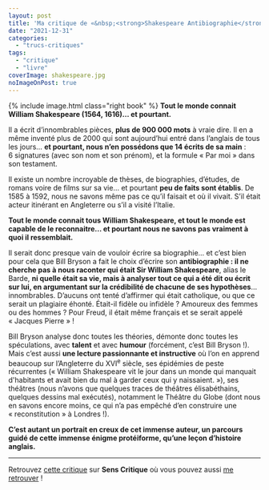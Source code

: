 ```yaml
---
layout: post
title: 'Ma critique de «&nbsp;<strong>Shakespeare Antibiographie</strong>&nbsp;» de <em>Bill Bryson</em>'
date: "2021-12-31"
categories: 
  - "trucs-critiques"
tags: 
  - "critique"
  - "livre"
coverImage: shakespeare.jpg
noImageOnPost: true
---
```


{% include image.html class="right book" %}
**Tout le monde connait William Shakespeare (1564, 1616)… et pourtant.**

Il a écrit d’innombrables pièces, **plus de 900&nbsp;000&nbsp;mots** à vraie dire. Il en a même inventé plus de 2000 qui sont aujourd’hui entré dans l’anglais de tous les jours… **et pourtant, nous n’en possédons que 14&nbsp;écrits de sa main**&nbsp;: 6&nbsp;signatures (avec son nom et son prénom), et la formule «&nbsp;Par moi&nbsp;» dans son testament.

Il existe un nombre incroyable de thèses, de biographies, d’études, de romans voire de films sur sa vie… et pourtant **peu de faits sont établis**. De 1585 à 1592, nous ne savons même pas ce qu’il faisait et où il vivait. S’il était acteur itinérant en Angleterre ou s’il a visité l’Italie.

**Tout le monde connait tous William Shakespeare, et tout le monde est capable de le reconnaitre… et pourtant nous ne savons pas vraiment à quoi il ressemblait.**

Il serait donc presque vain de vouloir écrire sa biographie… et c’est bien pour cela que Bill Bryson a fait le choix d’écrire son **antibiographie&nbsp;: il ne cherche pas à nous raconter qui était Sir William Shakespeare**, alias le Barde, **ni quelle était sa vie, mais à analyser tout ce qui a été dit ou écrit sur lui, en argumentant sur la crédibilité de chacune de ses hypothèses**… innombrables. D’aucuns ont tenté d’affirmer qui était catholique, ou que ce serait un plagiaire éhonté. Était-il fidèle ou infidèle&nbsp;? Amoureux des femmes ou des hommes&nbsp;? Pour Freud, il était même français et se serait appelé «&nbsp;Jacques Pierre&nbsp;» !

Bill Bryson analyse donc toutes les théories, démonte donc toutes les spéculations, avec **talent** et avec **humour** (forcément, c’est Bill Bryson&nbsp;!). Mais c’est aussi **une lecture passionnante et instructive** où l’on en apprend beaucoup sur l’Angleterre du XVI<sup>e</sup>&nbsp;siècle, ses épidémies de peste récurrentes («&nbsp;William Shakespeare vit le jour dans un monde qui manquait d'habitants et avait bien du mal à garder ceux qui y naissaient.&nbsp;»), ses théâtres (nous n’avons que quelques traces de théâtres élisabéthains, quelques dessins mal exécutés), notamment le Théâtre du Globe (dont nous en savons encore moins, ce qui n’a pas empêché d’en construire une «&nbsp;reconstitution&nbsp;» à Londres !).

**C’est autant un portrait en creux de cet immense auteur, un parcours guidé de cette immense énigme protéiforme, qu’une leçon d’histoire anglais.**
 
* * *

Retrouvez [cette critique](https://www.senscritique.com/livre/Shakespeare_antibiographie/critique/261632041) sur **Sens Critique** où vous pouvez aussi [me retrouver](http://www.senscritique.com/Arnaud_Malon) !
